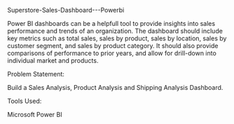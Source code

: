 Superstore-Sales-Dashboard---Powerbi

Power BI dashboards can be a helpfull tool to provide insights into sales performance and trends of an organization.
The dashboard should include key metrics such as total sales, sales by product, sales by location, sales by customer segment, and sales by product category.
It should also provide comparisons of performance to prior years, and allow for drill-down into individual market and products.

Problem Statement:

Build a Sales Analysis, Product Analysis and Shipping Analysis Dashboard.

Tools Used:

Microsoft Power BI

